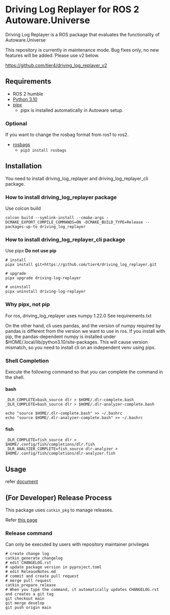 # Driving Log Replayer for ROS 2 Autoware.Universe

Driving Log Replayer is a ROS package that evaluates the functionality of Autoware.Universe

This repository is currently in maintenance mode.
Bug fixes only, no new features will be added.
Please use v2 below.

<https://github.com/tier4/driving_log_replayer_v2>

## Requirements

- ROS 2 humble
- [Python 3.10](https://www.python.org/)
- [pipx](https://pipxproject.github.io/pipx/)
  - pipx is installed automatically in Autoware setup.

### Optional

If you want to change the rosbag format from ros1 to ros2.

- [rosbags](https://gitlab.com/ternaris/rosbags)
  - `pip3 install rosbags`

## Installation

You need to install driving_log_replayer and driving_log_replayer_cli package.

### How to install driving_log_replayer package

Use colcon build

```shell
colcon build --symlink-install --cmake-args -DCMAKE_EXPORT_COMPILE_COMMANDS=ON -DCMAKE_BUILD_TYPE=Release --packages-up-to driving_log_replayer
```

### How to install driving_log_replayer_cli package

Use pipx **Do not use pip**

```shell
# install
pipx install git+https://github.com/tier4/driving_log_replayer.git

# upgrade
pipx upgrade driving-log-replayer

# uninstall
pipx uninstall driving-log-replayer
```

### Why pipx, not pip

For ros, driving_log_replayer uses numpy 1.22.0
See requirements.txt

On the other hand, cli uses pandas, and the version of numpy required by pandas is different from the version we want to use in ros.
If you install with pip, the pandas-dependent numpy is installed under $HOME/.local/lib/python3.10/site-packages.
This will cause version mismatch, so you need to install cli on an independent venv using pipx.

### Shell Completion

Execute the following command so that you can complete the command in the shell.

#### bash

```shell
_DLR_COMPLETE=bash_source dlr > $HOME/.dlr-complete.bash
_DLR_COMPLETE=bash_source dlr > $HOME/.dlr-analyzer-complete.bash

echo "source $HOME/.dlr-complete.bash" >> ~/.bashrc
echo "source $HOME/.dlr-analyzer-complete.bash" >> ~/.bashrc
```

#### fish

```shell
_DLR_COMPLETE=fish_source dlr > $HOME/.config/fish/completions/dlr.fish
_DLR_ANALYZER_COMPLETE=fish_source dlr-analyzer > $HOME/.config/fish/completions/dlr-analyzer.fish
```

## Usage

refer [document](https://tier4.github.io/driving_log_replayer/)

## (For Developer) Release Process

This package uses `catkin_pkg` to manage releases.

Refer [this page](https://wiki.ros.org/bloom/Tutorials/ReleaseCatkinPackage)

### Release command

Can only be executed by users with repository maintainer privileges

```shell
# create change log
catkin_generate_changelog
# edit CHANGELOG.rst
# update package version in pyproject.toml
# edit ReleaseNotes.md
# commit and create pull request
# merge pull request
catkin_prepare_release
# When you type the command, it automatically updates CHANGELOG.rst and creates a git tag
git checkout main
git merge develop
git push origin main
```
